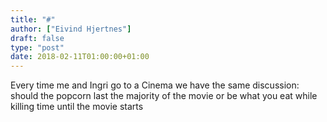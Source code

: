 ```yaml
---
title: "#"
author: ["Eivind Hjertnes"]
draft: false
type: "post"
date: 2018-02-11T01:00:00+01:00
---
```


Every time me and Ingri go to a Cinema we have the same discussion:
should the popcorn last the majority of the movie or be what you eat
while killing time until the movie starts
